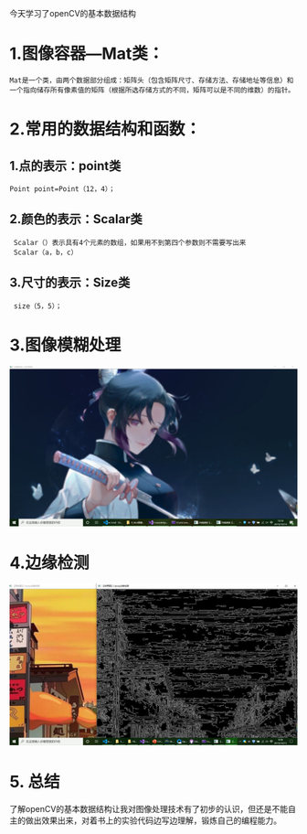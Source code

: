 
今天学习了openCV的基本数据结构
# 1.图像容器—Mat类：
    Mat是一个类，由两个数据部分组成：矩阵头（包含矩阵尺寸、存储方法、存储地址等信息）和一个指向储存所有像素值的矩阵（根据所选存储方式的不同，矩阵可以是不同的维数）的指针。
# 2.常用的数据结构和函数：
## 1.点的表示：point类
    Point point=Point（12，4）；
## 2.颜色的表示：Scalar类
     Scalar（）表示具有4个元素的数组，如果用不到第四个参数则不需要写出来
     Scalar（a，b，c）
## 3.尺寸的表示：Size类
     size（5，5）；
# 3.图像模糊处理
![](media/3.jpg)
# 4.边缘检测
![](media/4.jpg)
# 5. 总结
   了解openCV的基本数据结构让我对图像处理技术有了初步的认识，但还是不能自主的做出效果出来，对着书上的实验代码边写边理解，锻炼自己的编程能力。
